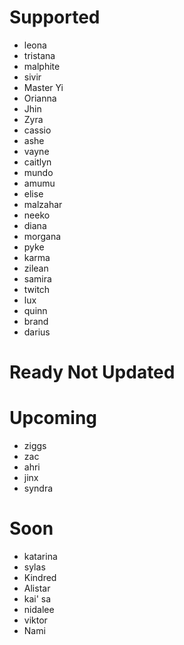 # Supported
- leona
- tristana
- malphite
- sivir
- Master Yi
- Orianna
- Jhin
- Zyra
- cassio
- ashe
- vayne
- caitlyn
- mundo
- amumu
- elise
- malzahar
- neeko
- diana
- morgana
- pyke
- karma
- zilean
- samira
- twitch
- lux
- quinn
- brand
- darius

# Ready Not Updated

# Upcoming
- ziggs
- zac
- ahri
- jinx
- syndra

# Soon
- katarina
- sylas
- Kindred
- Alistar 
- kai' sa
- nidalee
- viktor
- Nami
